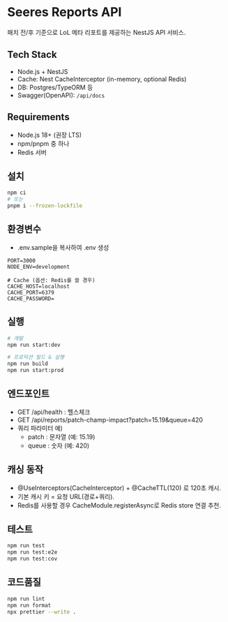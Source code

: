 # Seeres Reports API

패치 전/후 기준으로 LoL 메타 리포트를 제공하는 NestJS API 서비스.

## Tech Stack
- Node.js + NestJS
- Cache: Nest CacheInterceptor (in-memory, optional Redis)
- DB: Postgres/TypeORM 등
- Swagger(OpenAPI): `/api/docs`

## Requirements
- Node.js 18+ (권장 LTS)
- npm/pnpm 중 하나
- Redis 서버

## 설치
```bash
npm ci
# 또는
pnpm i --frozen-lockfile
```

## 환경변수
- .env.sample을 복사하여 .env 생성
```
PORT=3000
NODE_ENV=development

# Cache (옵션: Redis를 쓸 경우)
CACHE_HOST=localhost
CACHE_PORT=6379
CACHE_PASSWORD=
```

## 실행
``` bash
# 개발
npm run start:dev

# 프로덕션 빌드 & 실행
npm run build
npm run start:prod
```

## 엔드포인트
- GET /api/health : 헬스체크
- GET /api/reports/patch-champ-impact?patch=15.19&queue=420
- 쿼리 파라미터 예)
  - patch : 문자열 (예: 15.19)
  - queue : 숫자 (예: 420)

## 캐싱 동작
- @UseInterceptors(CacheInterceptor) + @CacheTTL(120) 로 120초 캐시.
- 기본 캐시 키 = 요청 URL(경로+쿼리).
- Redis를 사용할 경우 CacheModule.registerAsync로 Redis store 연결 추천.

## 테스트
``` bash
npm run test
npm run test:e2e
npm run test:cov
```

## 코드품질
``` bash
npm run lint
npm run format
npx prettier --write .
```